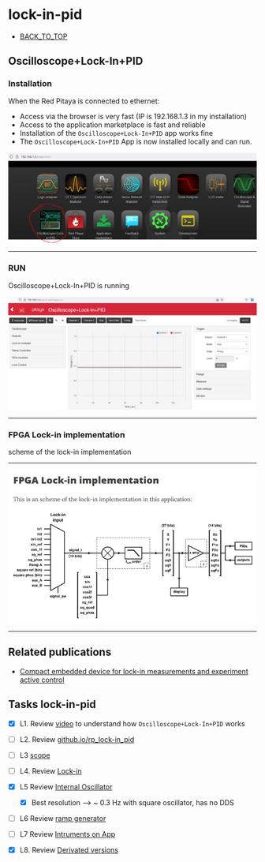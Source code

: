 # lock-in-pid

* [BACK_TO_TOP](README.md)


## Oscilloscope+Lock-In+PID

### Installation
When the Red Pitaya is connected to ethernet:
* Access via the browser is very fast (IP is 192.168.1.3 in my installation)
* Access to the application marketplace is fast and reliable
* Installation of the `Oscilloscope+Lock-In+PID` app works fine
* The `Oscilloscope+Lock-In+PID` App is now installed locally and can run.
<p align="center">
<img
src="img/35.PNG"
width = 900
/>
</p>

----

### RUN
Oscilloscope+Lock-In+PID is running 

<p align="center">
<img
src="img/36.PNG"
width = 900
/>
</p>

----

### FPGA Lock-in implementation
scheme of the lock-in implementation

----

<p align="center">
<img
src="img/37.PNG"
width = 900
/>
</p>

----

## Related publications
* [Compact embedded device for lock-in
measurements and experiment active control](https://notablesdelaciencia.conicet.gov.ar/bitstream/handle/11336/147988/CONICET_Digital_Nro.dfbb06a5-b662-4027-9879-b046969bd6a8_A.pdf?sequence=2&isAllowed=y)

## Tasks lock-in-pid

- [x] L1. Review [video](https://www.youtube.com/watch?v=330eYE75MYQ) to understand how `Oscilloscope+Lock-In+PID` works
- [ ] L2. Review [github.io/rp_lock-in_pid](https://marceluda.github.io/rp_lock-in_pid/)
- [ ] L3 [scope](https://marceluda.github.io/rp_lock-in_pid/TheApp/instruments/instruments_02_scope/)
- [ ] L4. Review [Lock-in](https://marceluda.github.io/rp_lock-in_pid/TheApp/instruments/instruments_04_lock-in/)
- [x] L5 Review [Internal Oscillator](https://marceluda.github.io/rp_lock-in_pid/TheApp/instruments/instruments_05_modulation/)
  - [x] Best resolution --> ~ 0.3 Hz with square oscillator, has no DDS
- [ ] L6 Review [ramp generator](https://marceluda.github.io/rp_lock-in_pid/TheApp/instruments/instruments_06_ramp_gen/)
- [ ] L7 Review [Intruments on App](https://marceluda.github.io/rp_lock-in_pid/TheApp/instruments/instruments_01_intro/)
- [x] L8. Review [Derivated versions](https://marceluda.github.io/rp_lock-in_pid/Derivated/)


